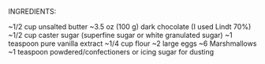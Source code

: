 INGREDIENTS:

~1/2 cup unsalted butter
~3.5 oz (100 g) dark chocolate (I used Lindt 70%)
~1/2 cup caster sugar (superfine sugar or white granulated sugar)
~1 teaspoon pure vanilla extract
~1/4 cup flour
~2 large eggs
~6 Marshmallows
~1 teaspoon powdered/confectioners or icing sugar for dusting
